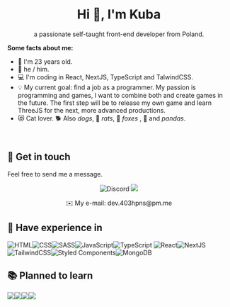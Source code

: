 <h1 align="center">Hi 👋, I'm Kuba</h1>

<p align="center">a passionate self-taught front-end developer from Poland.</p>


**Some facts about me:**

- 🥸 I'm 23 years old.
- 🙂 he / him.
- 💻 I'm coding in React, NextJS, TypeScript and TalwindCSS.
- 💡 My current goal: find a job as a programmer. My passion is programming and games, I want to combine both and create games in the future. The first step will be to release my own game and learn ThreeJS for the next, more advanced productions.
- 😻 Cat lover. 🐕 Also *dogs*,  🐀 *rats*, 🦊 *foxes* ,  🐼 and *pandas*.

‏‏‎ ‎

## 🤝 Get in touch
Feel free to send me a message.
<p align="center">
<img src="https://img.shields.io/badge/Discord-5865F2?style=for-the-badge&logo=discord&logoColor=white" alt="Discord" /> <img src="https://dcbadge.vercel.app/api/shield/849795406573469716?compact=true" />

<p align="center">✉️ My e-mail: dev.403hpns@pm.me</p>
</p>


## 🔧 Have experience in

<img src="https://img.shields.io/badge/html5-%23E34F26.svg?style=for-the-badge&logo=html5&logoColor=white" alt="HTML" /><img src="https://img.shields.io/badge/css3-%231572B6.svg?style=for-the-badge&logo=css3&logoColor=white" alt="CSS" /><img src="https://img.shields.io/badge/SASS-hotpink.svg?style=for-the-badge&logo=SASS&logoColor=white" alt="SASS" /><img src="https://img.shields.io/badge/javascript-%23323330.svg?style=for-the-badge&logo=javascript&logoColor=%23F7DF1E" alt="JavaScript" /><img src="https://img.shields.io/badge/typescript-%23007ACC.svg?style=for-the-badge&logo=typescript&logoColor=white" alt="TypeScript" /> <img src="https://img.shields.io/badge/react-%2320232a.svg?style=for-the-badge&logo=react&logoColor=%2361DAFB" alt="React" /><img src="https://img.shields.io/badge/Next-black?style=for-the-badge&logo=next.js&logoColor=white" alt="NextJS" /><img src="https://img.shields.io/badge/tailwindcss-%2338B2AC.svg?style=for-the-badge&logo=tailwind-css&logoColor=white" alt="TailwindCSS" /><img src="https://img.shields.io/badge/styled--components-DB7093?style=for-the-badge&logo=styled-components&logoColor=white" alt="Styled Components" /><img src="https://img.shields.io/badge/chakra-%234ED1C5.svg?style=for-the-badge&logo=chakraui&logoColor=white" alt="" /><img src="https://img.shields.io/badge/mysql-%2300f.svg?style=for-the-badge&logo=mysql&logoColor=white" alt="" /><img src="https://img.shields.io/badge/MariaDB-003545?style=for-the-badge&logo=mariadb&logoColor=white" alt="" /><img src="https://img.shields.io/badge/MongoDB-%234ea94b.svg?style=for-the-badge&logo=mongodb&logoColor=white" alt="MongoDB" /><img src="https://img.shields.io/badge/c%23-%23239120.svg?style=for-the-badge&logo=c-sharp&logoColor=white" alt="" /><img src="https://img.shields.io/badge/.NET-5C2D91?style=for-the-badge&logo=.net&logoColor=white" alt="" /><img src="https://img.shields.io/badge/redux-%23593d88.svg?style=for-the-badge&logo=redux&logoColor=white" alt="" /><img src="https://img.shields.io/badge/tauri-%2324C8DB.svg?style=for-the-badge&logo=tauri&logoColor=%23FFFFFF" alt="" /><img src="https://img.shields.io/badge/vite-%23646CFF.svg?style=for-the-badge&logo=vite&logoColor=white" alt="" /><img src="https://img.shields.io/badge/webpack-%238DD6F9.svg?style=for-the-badge&logo=webpack&logoColor=black" alt="" /><img src="https://img.shields.io/badge/lua-%232C2D72.svg?style=for-the-badge&logo=lua&logoColor=white" alt="" /><img src="https://img.shields.io/badge/Prisma-3982CE?style=for-the-badge&logo=Prisma&logoColor=white" alt="" /><img src="https://img.shields.io/badge/docker-%230db7ed.svg?style=for-the-badge&logo=docker&logoColor=white" alt="" /><img src="https://img.shields.io/badge/jira-%230A0FFF.svg?style=for-the-badge&logo=jira&logoColor=white" alt="" /><img src="https://img.shields.io/badge/git-%23F05033.svg?style=for-the-badge&logo=git&logoColor=white" alt="" /><img src="https://img.shields.io/badge/github-%23121011.svg?style=for-the-badge&logo=github&logoColor=white" alt="" />

## 📚 Planned to learn

<img src="https://img.shields.io/badge/vuejs-%2335495e.svg?style=for-the-badge&logo=vuedotjs&logoColor=%234FC08D" /><img src="https://img.shields.io/badge/threejs-black?style=for-the-badge&logo=three.js&logoColor=white" alt="" /><img src="https://img.shields.io/badge/blender-%23F5792A.svg?style=for-the-badge&logo=blender&logoColor=white" /><img src="https://img.shields.io/badge/-Unreal%20Engine-313131?style=for-the-badge&logo=unreal-engine&logoColor=white" /><img src="https://img.shields.io/badge/C%2B%2B-00599C?style=for-the-badge&logo=c%2B%2B&logoColor=white" />


<h2></h2>
<div align="center">
  <img src="https://i.imgur.com/ll2HzoZ.jpg" alt="" />
</div>
